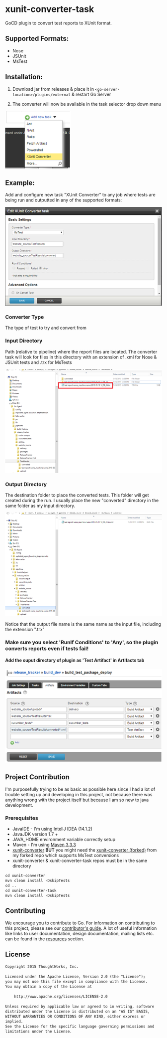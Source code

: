 xunit-converter-task
====================

GoCD plugin to convert test reports to XUnit format.

## Supported Formats:

* Nose
* JSUnit
* MsTest

## Installation:

1.  Download jar from releases & place it in `<go-server-location>/plugins/external` & restart Go Server

2. The converter will now be available in the task selector drop down menu

  ![Alt text](/screenshots/add_converter_task_view.png?raw=true "Add XUnit Converter Task")

## Example:

Add and configure new task "XUnit Converter" to any job where tests are being run and outputted in any of the supported formats:

![Alt text](/screenshots/converter_task_configuration_view_1.png?raw=true "Configuration View")

### Converter Type
The type of test to try and convert from

### Input Directory
Path (relative to pipeline) where the report files are located. The converter task will look for files in this directory with an extension of .xml for Nose & JSUnit tests and .trx for MsTests

![Alt text](/screenshots/input_directory_file.png?raw=true "Input Directory View")

### Output Directory
The destination folder to place the converted tests. This folder will get created during the run. I usually place the new "converted" directory in the same folder as my input directory.

![Alt text](/screenshots/output_directory_file.png?raw=true "Output Directory View")

Notice that the output file name is the same name as the input file, including the extension ".trx"

### Make sure you select 'RunIf Conditions' to 'Any', so the plugin converts reports even if tests fail!


#### Add the ouput directory of plugin as 'Test Artifact' in Artifacts tab

![Alt text](/screenshots/test_artifact_view.png?raw=true "Output Directory View")


## Project Contribution
I'm purposefully trying to be as basic as possible here since I had a lot of trouble setting up and developing in this project, not because there was anything wrong with the project itself but because I am so new to java development.

### Prerequisites
* JavaIDE - I'm using IntellJ IDEA (14.1.2)
* JavaJDK version 1.7 +
* JAVA_HOME environment variable correctly setup
* Maven - I'm using [Maven 3.3.3](http://maven.apache.org/download.cgi)
* [xunit-converter](https://github.com/srinivasupadhya) <b>BUT</b> you might need the [xunit-converter (forked)](https://github.com/nhudacin/xunit-converter) from my forked repo which supports MsTest conversions
* xunit-converter & xunit-converter-task repos must be in the same directory

```
cd xunit-converter
mvn clean install -DskipTests
cd ..
cd xunit-converter-task
mvn clean install -DskipTests
```

## Contributing

We encourage you to contribute to Go. For information on contributing to this project, please see our [contributor's guide](http://www.go.cd/contribute).
A lot of useful information like links to user documentation, design documentation, mailing lists etc. can be found in the [resources](http://www.go.cd/community/resources.html) section.

## License

```plain
Copyright 2015 ThoughtWorks, Inc.

Licensed under the Apache License, Version 2.0 (the "License");
you may not use this file except in compliance with the License.
You may obtain a copy of the License at

    http://www.apache.org/licenses/LICENSE-2.0

Unless required by applicable law or agreed to in writing, software
distributed under the License is distributed on an "AS IS" BASIS,
WITHOUT WARRANTIES OR CONDITIONS OF ANY KIND, either express or implied.
See the License for the specific language governing permissions and
limitations under the License.
```
